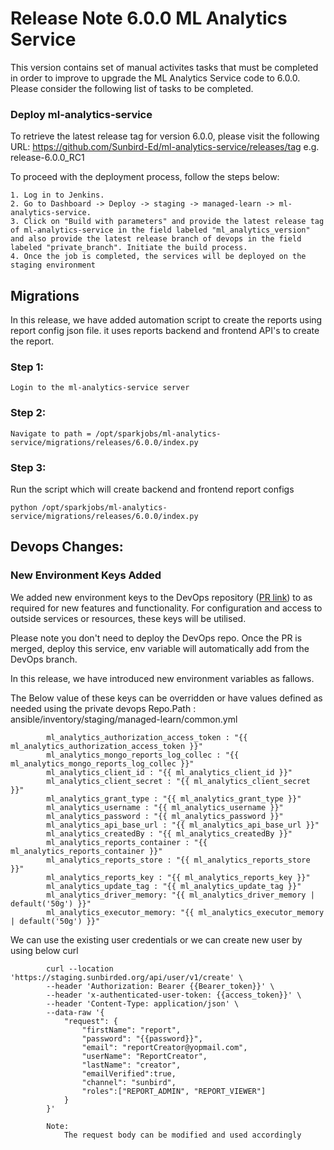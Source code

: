 # Release Note 6.0.0 ML Analytics Service

This version contains set of manual activites tasks that must be completed in order to improve to upgrade the ML Analytics Service code to 6.0.0. Please consider the following list of tasks to be completed.


### Deploy ml-analytics-service

To retrieve the latest release tag for version 6.0.0, please visit the following URL: https://github.com/Sunbird-Ed/ml-analytics-service/releases/tag e.g. release-6.0.0_RC1


To proceed with the deployment process, follow the steps below:

    1. Log in to Jenkins.
    2. Go to Dashboard -> Deploy -> staging -> managed-learn -> ml-analytics-service.
    3. Click on "Build with parameters" and provide the latest release tag of ml-analytics-service in the field labeled "ml_analytics_version" and also provide the latest release branch of devops in the field labeled "private_branch". Initiate the build process.
    4. Once the job is completed, the services will be deployed on the staging environment



## Migrations

In this release, we have added automation script to create the reports using report config json file. it uses reports backend and frontend API's to create the report.

### Step 1: 

    Login to the ml-analytics-service server

### Step 2:

    Navigate to path = /opt/sparkjobs/ml-analytics-service/migrations/releases/6.0.0/index.py

### Step 3:

Run the script which will create backend and frontend report configs 

    python /opt/sparkjobs/ml-analytics-service/migrations/releases/6.0.0/index.py

## Devops Changes:
    

### New Environment Keys Added

We added new environment keys to the DevOps repository ([PR link](https://github.com/project-sunbird/sunbird-devops/pull/3846)) to as required for new features and functionality. For configuration and access to outside services or resources, these keys will be utilised.

Please note you don't need to deploy the DevOps repo. Once the PR is merged, deploy this service, env variable will automatically add from the DevOps branch.

In this release, we have introduced new environment variables as fallows. 

   The Below value of these keys can be overridden or have values defined as needed using the private devops Repo.Path : ansible/inventory/staging/managed-learn/common.yml

            ml_analytics_authorization_access_token : "{{ ml_analytics_authorization_access_token }}"
            ml_analytics_mongo_reports_log_collec : "{{ ml_analytics_mongo_reports_log_collec }}"
            ml_analytics_client_id : "{{ ml_analytics_client_id }}"
            ml_analytics_client_secret : "{{ ml_analytics_client_secret }}"
            ml_analytics_grant_type : "{{ ml_analytics_grant_type }}"
            ml_analytics_username : "{{ ml_analytics_username }}"
            ml_analytics_password : "{{ ml_analytics_password }}"
            ml_analytics_api_base_url : "{{ ml_analytics_api_base_url }}"
            ml_analytics_createdBy : "{{ ml_analytics_createdBy }}"
            ml_analytics_reports_container : "{{ ml_analytics_reports_container }}"
            ml_analytics_reports_store : "{{ ml_analytics_reports_store }}"
            ml_analytics_reports_key : "{{ ml_analytics_reports_key }}"
            ml_analytics_update_tag : "{{ ml_analytics_update_tag }}"
            ml_analytics_driver_memory: "{{ ml_analytics_driver_memory | default('50g') }}"
            ml_analytics_executor_memory: "{{ ml_analytics_executor_memory | default('50g') }}"


   We can use the existing user credentials or we can create new user by using below curl

            curl --location 'https://staging.sunbirded.org/api/user/v1/create' \
            --header 'Authorization: Bearer {{Bearer_token}}' \
            --header 'x-authenticated-user-token: {{access_token}}' \
            --header 'Content-Type: application/json' \
            --data-raw '{
                "request": {
                    "firstName": "report",
                    "password": "{{password}}",
                    "email": "reportCreator@yopmail.com",
                    "userName": "ReportCreator",
                    "lastName": "creator",
                    "emailVerified":true,
                    "channel": "sunbird",
                    "roles":["REPORT_ADMIN", "REPORT_VIEWER"]
                }
            }'

            Note: 
                The request body can be modified and used accordingly  

           



     
